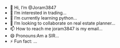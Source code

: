 - 👋 Hi, I’m @Joram3847
- 👀 I’m interested in trading...
- 🌱 I’m currently learning python...
- 💞️ I’m looking to collaborate on real estate planner...
- 📫 How to reach me joram3847 is my email...
- 😄 Pronouns:Am a SIR...
- ⚡ Fun fact: ...

<!---
Joram3847/Joram3847 is a ✨ special ✨ repository because its `README.md` (this file) appears on your GitHub profile.
You can click the Preview link to take a look at your changes.
--->

